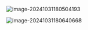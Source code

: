 ![image-20241031180504193](https://newbie-typora.oss-cn-shenzhen.aliyuncs.com/zhongke/image-20241031180504193.png)

![image-20241031180640668](https://newbie-typora.oss-cn-shenzhen.aliyuncs.com/zhongke/image-20241031180640668.png)